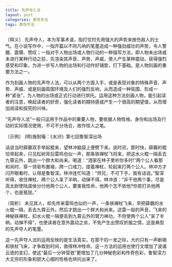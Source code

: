 ```yaml
---
title: 先声夺人法
layout: post
categories: 表现手法
tags: 表现手法
---
```


〔释义〕 先声夺人，本为军事术语，指打仗时先用强大的声势来挫伤敌人的士气。在小说写作中，一指开篇以不同凡响的笔墨造成一种强劲威壮的声势，令人警醒、震慑、赞叹；一指对于人物出场或人物行动的一种描写方法，即人物未出场或未进行某种行动之前，先渲染其声音、声势、声威，使人产生某种震动，获得强烈感受和印象，为进一步写人物的出场和行动作好铺垫，打下基础。是人物刻画的重要方法之一。

作为刻画人物的先声夺人法，可以从两个方面入手，或是表现对象的特殊声音、声势、声威、或是刻画周围环境及人们的强烈反响，从而造成一种氛围，形成一种“紧张”，为人物的出场或正式行动进行烘托。运用这种方法刻画人物，能引起读者的注意，唤起读者的好奇，强化读者的期待感或产生一个很高的期望值，从而增加阅读和探究的兴味。

“先声夺人法”一般只运用于作品中的重要人物，要依据人物性格、身份和出场及行动的实际情况使用，不可不分场合，故作惊人之笔。

〔示例〕 (明)施耐庵：《水浒》第七回鲁智深出场

话说当时薛霸双手举起棍来，望林冲脑袋上便劈下来。说时迟，那时快，薛霸的棍恰举起来，只见松树背后雷鸣也似一声，那条铁禅杖飞将来，把这水火棍一隔丢去九霄云外，跳出一个胖大和尚来。喝道：“洒家在林子里听你多时!”两个公人看那和尚时，穿一领皂布置裰，跨一口戒刀，提着禅杖，轮起来打两个公人。林冲方才闪开眼看时，认得是鲁智深。林冲连忙叫道：“师兄，不可下手，我有话说。”智深听得，收住禅杖，两个公人呆了半晌，动弹不得。林冲道：“非干他两个事，尽是高太尉使陆虞侯分付他两个公人，要害我性命，他两个怎不依他?你若打杀他两个，也是冤屈。”

〔简析〕 未见其人，却先传来雷鸣也似的一声，一条铁禅杖飞来，早把薛霸的水火棍一隔，丢去九霄云外。然后才跳出一个胖大和尚来。这雷一般的声音，飞来的神秘铁禅杖，扣水火棍一隔便丢到九霄云外的膂力神功，不但使两个公人“呆了半晌，动弹不得”，也使读者在意外震动之余，不免产生出赞叹折服之情，这是典型的先声夺人的笔墨。

这一先声夺人法的运用反映的是生活真实，在那千钧一发之际，大约只有一声断喝和铁杖飞来，才争取到时间，救得林冲牲命。这一方法的运用也使行文增加了波谲云诡的变幻，使这“最后一分钟营救”更增加了几分神秘色彩和传奇色彩，鲁智深力大无穷的形象和胆大心细的性格也烘托出来了。 
